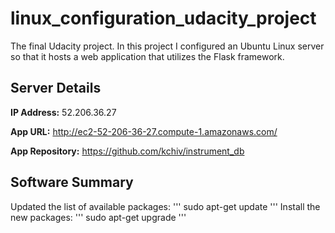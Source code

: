 # linux_configuration_udacity_project

The final Udacity project. In this project I configured an Ubuntu Linux server so that it hosts a web application that utilizes the Flask framework.

## Server Details

**IP Address:** 52.206.36.27

**App URL:** http://ec2-52-206-36-27.compute-1.amazonaws.com/

**App Repository:** https://github.com/kchiv/instrument_db

## Software Summary

Updated the list of available packages:
'''
sudo apt-get update
'''
Install the new packages:
'''
sudo apt-get upgrade
'''
